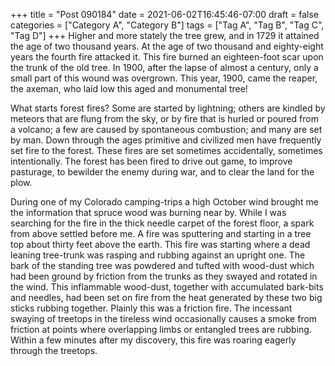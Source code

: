 +++
title = "Post 090184"
date = 2021-06-02T16:45:46-07:00
draft = false
categories = ["Category A", "Category B"]
tags = ["Tag A", "Tag B", "Tag C", "Tag D"]
+++
Higher and more stately the tree grew, and in 1729 it attained the age of two thousand years. At the age of two thousand and eighty-eight years the fourth fire attacked it. This fire burned an eighteen-foot scar upon the trunk of the old tree. In 1900, after the lapse of almost a century, only a small part of this wound was overgrown. This year, 1900, came the reaper, the axeman, who laid low this aged and monumental tree!

What starts forest fires? Some are started by lightning; others are kindled by meteors that are flung from the sky, or by fire that is hurled or poured from a volcano; a few are caused by spontaneous combustion; and many are set by man. Down through the ages primitive and civilized men have frequently set fire to the forest. These fires are set sometimes accidentally, sometimes intentionally. The forest has been fired to drive out game, to improve pasturage, to bewilder the enemy during war, and to clear the land for the plow.

During one of my Colorado camping-trips a high October wind brought me the information that spruce wood was burning near by. While I was searching for the fire in the thick needle carpet of the forest floor, a spark from above settled before me. A fire was sputtering and starting in a tree top about thirty feet above the earth. This fire was starting where a dead leaning tree-trunk was rasping and rubbing against an upright one. The bark of the standing tree was powdered and tufted with wood-dust which had been ground by friction from the trunks as they swayed and rotated in the wind. This inflammable wood-dust, together with accumulated bark-bits and needles, had been set on fire from the heat generated by these two big sticks rubbing together. Plainly this was a friction fire. The incessant swaying of treetops in the tireless wind occasionally causes a smoke from friction at points where overlapping limbs or entangled trees are rubbing. Within a few minutes after my discovery, this fire was roaring eagerly through the treetops.
